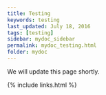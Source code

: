 ```yaml
---
title: Testing
keywords: testing
last_updated: July 18, 2016
tags: [testing]
sidebar: mydoc_sidebar
permalink: mydoc_testing.html
folder: mydoc
---
```


We will update this page shortly.

{% include links.html %}